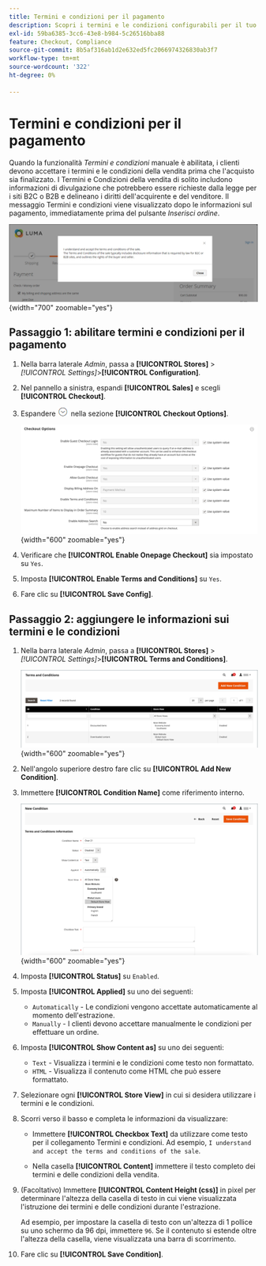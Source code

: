 ```yaml
---
title: Termini e condizioni per il pagamento
description: Scopri i termini e le condizioni configurabili per il tuo store.
exl-id: 59ba6385-3cc6-43e8-b984-5c26516bba88
feature: Checkout, Compliance
source-git-commit: 8b5af316ab1d2e632ed5fc2066974326830ab3f7
workflow-type: tm+mt
source-wordcount: '322'
ht-degree: 0%

---
```


# Termini e condizioni per il pagamento

Quando la funzionalità _Termini e condizioni_ manuale è abilitata, i clienti devono accettare i termini e le condizioni della vendita prima che l&#39;acquisto sia finalizzato. I Termini e Condizioni della vendita di solito includono informazioni di divulgazione che potrebbero essere richieste dalla legge per i siti B2C o B2B e delineano i diritti dell&#39;acquirente e del venditore. Il messaggio Termini e condizioni viene visualizzato dopo le informazioni sul pagamento, immediatamente prima del pulsante _Inserisci ordine_.

![Termini e condizioni al momento dell&#39;estrazione](./assets/storefront-checkout-step2-terms-conditions.png){width="700" zoomable="yes"}

## Passaggio 1: abilitare termini e condizioni per il pagamento

1. Nella barra laterale _Admin_, passa a **[!UICONTROL Stores]** > _[!UICONTROL Settings]_>**[!UICONTROL Configuration]**.

1. Nel pannello a sinistra, espandi **[!UICONTROL Sales]** e scegli **[!UICONTROL Checkout]**.

1. Espandere ![Il selettore di espansione](../assets/icon-display-expand.png) nella sezione **[!UICONTROL Checkout Options]**.

   ![Opzioni di estrazione](../configuration-reference/sales/assets/checkout-checkout-options.png){width="600" zoomable="yes"}

1. Verificare che **[!UICONTROL Enable Onepage Checkout]** sia impostato su `Yes`.

1. Imposta **[!UICONTROL Enable Terms and Conditions]** su `Yes`.

1. Fare clic su **[!UICONTROL Save Config]**.

## Passaggio 2: aggiungere le informazioni sui termini e le condizioni

1. Nella barra laterale _Admin_, passa a **[!UICONTROL Stores]** > _[!UICONTROL Settings]_>**[!UICONTROL Terms and Conditions]**.

   ![Griglia termini e condizioni](./assets/terms-conditions.png){width="600" zoomable="yes"}

1. Nell&#39;angolo superiore destro fare clic su **[!UICONTROL Add New Condition]**.

1. Immettere **[!UICONTROL Condition Name]** come riferimento interno.

   ![Nuova condizione](./assets/terms-conditions-new.png){width="600" zoomable="yes"}

1. Imposta **[!UICONTROL Status]** su `Enabled`.

1. Imposta **[!UICONTROL Applied]** su uno dei seguenti:

   - `Automatically` - Le condizioni vengono accettate automaticamente al momento dell&#39;estrazione.
   - `Manually` - I clienti devono accettare manualmente le condizioni per effettuare un ordine.

1. Imposta **[!UICONTROL Show Content as]** su uno dei seguenti:

   - `Text` - Visualizza i termini e le condizioni come testo non formattato.
   - `HTML` - Visualizza il contenuto come HTML che può essere formattato.

1. Selezionare ogni **[!UICONTROL Store View]** in cui si desidera utilizzare i termini e le condizioni.

1. Scorri verso il basso e completa le informazioni da visualizzare:

   - Immettere **[!UICONTROL Checkbox Text]** da utilizzare come testo per il collegamento Termini e condizioni. Ad esempio, `I understand and accept the terms and conditions of the sale`.

   - Nella casella **[!UICONTROL Content]** immettere il testo completo dei termini e delle condizioni della vendita.

1. (Facoltativo) Immettere **[!UICONTROL Content Height (css)]** in pixel per determinare l&#39;altezza della casella di testo in cui viene visualizzata l&#39;istruzione dei termini e delle condizioni durante l&#39;estrazione.

   Ad esempio, per impostare la casella di testo con un&#39;altezza di 1 pollice su uno schermo da 96 dpi, immettere `96`. Se il contenuto si estende oltre l&#39;altezza della casella, viene visualizzata una barra di scorrimento.

1. Fare clic su **[!UICONTROL Save Condition]**.
